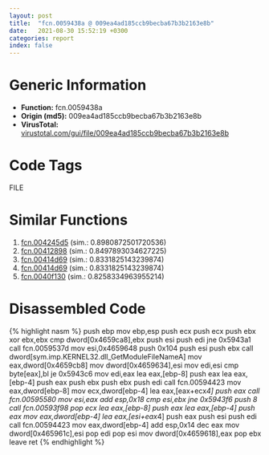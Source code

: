 ```yaml
---
layout: post
title:  "fcn.0059438a @ 009ea4ad185ccb9becba67b3b2163e8b"
date:   2021-08-30 15:52:19 +0300
categories: report
index: false
---
```


# Generic Information
- **Function:** fcn.0059438a
- **Origin (md5):** 009ea4ad185ccb9becba67b3b2163e8b
- **VirusTotal:** [virustotal.com/gui/file/009ea4ad185ccb9becba67b3b2163e8b][virustotal_ref]

# Code Tags
<span class="tag" id="FILE">FILE</span>


# Similar Functions

1. [fcn.004245d5][similar_1_ref] (sim.: 0.8980872501720536)
2. [fcn.00412898][similar_2_ref] (sim.: 0.8497893034627225)
3. [fcn.00414d69][similar_3_ref] (sim.: 0.8331825143239874)
4. [fcn.00414d69][similar_4_ref] (sim.: 0.8331825143239874)
5. [fcn.0040f130][similar_5_ref] (sim.: 0.8258334963955214)


# Disassembled Code

{% highlight nasm %}
push ebp
mov ebp,esp
push ecx
push ecx
push ebx
xor ebx,ebx
cmp dword[0x4659ca8],ebx
push esi
push edi
jne 0x5943a1
call fcn.0059537d
mov esi,0x4659648
push 0x104
push esi
push ebx
call dword[sym.imp.KERNEL32.dll_GetModuleFileNameA]
mov eax,dword[0x4659cb8]
mov dword[0x4659634],esi
mov edi,esi
cmp byte[eax],bl
je 0x5943c6
mov edi,eax
lea eax,[ebp-8]
push eax
lea eax,[ebp-4]
push eax
push ebx
push ebx
push edi
call fcn.00594423
mov eax,dword[ebp-8]
mov ecx,dword[ebp-4]
lea eax,[eax+ecx*4]
push eax
call fcn.00595580
mov esi,eax
add esp,0x18
cmp esi,ebx
jne 0x5943f6
push 8
call fcn.00593f98
pop ecx
lea eax,[ebp-8]
push eax
lea eax,[ebp-4]
push eax
mov eax,dword[ebp-4]
lea eax,[esi+eax*4]
push eax
push esi
push edi
call fcn.00594423
mov eax,dword[ebp-4]
add esp,0x14
dec eax
mov dword[0x465961c],esi
pop edi
pop esi
mov dword[0x4659618],eax
pop ebx
leave
ret
{% endhighlight %}


[similar_1_ref]: /report/fcn.004245d5@0aa2d73a5300dff2412388945614b507
[similar_2_ref]: /report/fcn.00412898@59aef7c08025d70f84c85db2092fc99e
[similar_3_ref]: /report/fcn.00414d69@912f1d013a0d6151bc7a7cef6da1b2a0
[similar_4_ref]: /report/fcn.00414d69@fb9b7d22bc1c143ac66b0575cbdd088d
[similar_5_ref]: /report/fcn.0040f130@6c5b0418e4a4c57d99cda47d2717045d
[virustotal_ref]: https://www.virustotal.com/gui/file/009ea4ad185ccb9becba67b3b2163e8b